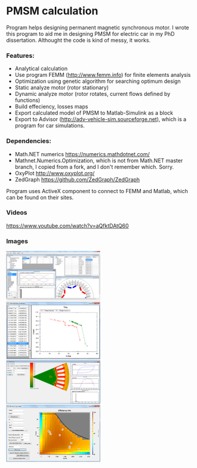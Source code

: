 # PMSM calculation
Program helps designing permanent magnetic synchronous motor. I wrote this program to aid me in designing PMSM for electric car in my PhD dissertation. 
Althought the code is kind of messy, it works.

### Features:
- Analytical calculation
- Use program FEMM (http://www.femm.info) for finite elements analysis
- Optimization using genetic algorithm for searching optimum design
- Static analyze motor (rotor stationary)
- Dynamic analyze motor (rotor rotates, current flows defined by functions)
- Build effeciency, losses maps
- Export calculated model of PMSM to Matlab-Simulink as a block
- Export to Advisor (http://adv-vehicle-sim.sourceforge.net), which is a program for car simulations.

### Dependencies:
- Math.NET numerics https://numerics.mathdotnet.com/
- Mathnet.Numerics.Optimization, which is not from Math.NET master branch, I copied from a fork, and I don't remember which. Sorry.
- OxyPlot http://www.oxyplot.org/
- ZedGraph https://github.com/ZedGraph/ZedGraph

Program uses ActiveX component to connect to FEMM and Matlab, which can be found on their sites.

### Videos
https://www.youtube.com/watch?v=aQfktDAtQ60

### Images
<img src="/PMSM_calculation/captures/general.png" alt="General" width="50%"/>
<img src="/PMSM_calculation/captures/optimization-window-3.png" alt="Optimization: Pareto front" width="50%"/>
<img src="/PMSM_calculation/captures/coreloss-map.png" alt="Coreloss map" width="50%"/>
<img src="/PMSM_calculation/captures/eff-map.png" alt="Efficiency map" width="50%"/>
